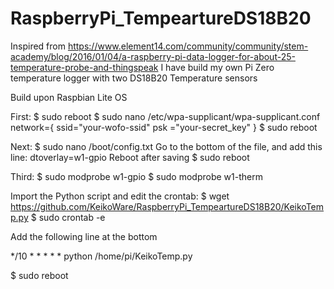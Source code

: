 # RaspberryPi_TempeartureDS18B20

Inspired from https://www.element14.com/community/community/stem-academy/blog/2016/01/04/a-raspberry-pi-data-logger-for-about-25-temperature-probe-and-thingspeak
I have build my own Pi Zero temperature logger with two DS18B20 Temperature sensors

Build upon Raspbian Lite OS

First:
   $ sudo reboot
   $ sudo nano /etc/wpa-supplicant/wpa-supplicant.conf
   network={
      ssid="your-wofo-ssid"
      psk ="your-secret_key"
   }
   $ sudo reboot

Next:
   $ sudo nano /boot/config.txt
Go to the bottom of the file, and add this line:
   dtoverlay=w1-gpio
Reboot after saving
   $ sudo reboot

Third:
   $ sudo modprobe w1-gpio 
   $ sudo modprobe w1-therm

Import the Python script and edit the crontab:
   $ wget https://github.com/KeikoWare/RaspberryPi_TempeartureDS18B20/KeikoTemp.py
   $ sudo crontab -e

Add the following line at the bottom

   */10 * * * * * python /home/pi/KeikoTemp.py

   $ sudo reboot
